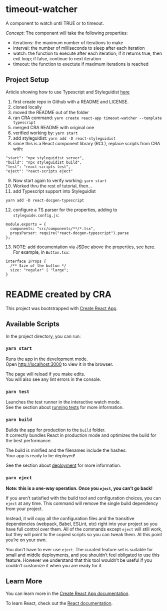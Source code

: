 # timeout-watcher
A component to watch until TRUE or to timeout.

*Concept*: The component will take the following properties:
- iterations: the maximum number of iterations to make
- interval: the number of milliseconds to sleep after each iteration
- watch: the function to execute after each iteration; if it returns true, then exit loop; if false, continue to next iteration
- timeout: the function to exectute if maximum iterations is reached

## Project Setup

Article showing how to use Typescript and Styleguidist [here](https://medium.com/@mukuljainx/setup-a-react-component-library-using-create-react-app-react-styleguidist-and-typescript-b24608cb097e)

1. first create repo in Github with a README and LICENSE.
2. cloned locally
3. moved the README out of the folder
4. ran CRA command: `yarn create react-app timeout-watcher --template typescript`
5. merged CRA README with original one
6. verified working by: `yarn start`
7. add styleguidist: `yarn add -D react-styleguidist`
8. since this is a React component library (RCL), replace scripts from CRA with:
```
"start": "npx styleguidist server",
"build": "npx styleguidist build",
"test": "react-scripts test",
"eject": "react-scripts eject"
```
9. Now start again to verify working: `yarn start`
10. Worked thru the rest of tutorial, then...
11. add Typescript support into Styleguidist
```
yarn add -D react-docgen-typescript
```
12. configure a TS parser for the properties, adding to `styleguide.config.js`:
```
module.exports = {
  components: "src/components/**/*.tsx",
  propsParser: require("react-docgen-typescript").parse
};
```
13. NOTE: add documentation via JSDoc above the properties, see [here](https://en.wikipedia.org/wiki/JSDoc).
For example, in `Button.tsx`:
```
interface IProps {
  /** Size of the button */
  size: "regular" | "large";
}
```










# README created by CRA

This project was bootstrapped with [Create React App](https://github.com/facebook/create-react-app).

## Available Scripts

In the project directory, you can run:

### `yarn start`

Runs the app in the development mode.<br />
Open [http://localhost:3000](http://localhost:3000) to view it in the browser.

The page will reload if you make edits.<br />
You will also see any lint errors in the console.

### `yarn test`

Launches the test runner in the interactive watch mode.<br />
See the section about [running tests](https://facebook.github.io/create-react-app/docs/running-tests) for more information.

### `yarn build`

Builds the app for production to the `build` folder.<br />
It correctly bundles React in production mode and optimizes the build for the best performance.

The build is minified and the filenames include the hashes.<br />
Your app is ready to be deployed!

See the section about [deployment](https://facebook.github.io/create-react-app/docs/deployment) for more information.

### `yarn eject`

**Note: this is a one-way operation. Once you `eject`, you can’t go back!**

If you aren’t satisfied with the build tool and configuration choices, you can `eject` at any time. This command will remove the single build dependency from your project.

Instead, it will copy all the configuration files and the transitive dependencies (webpack, Babel, ESLint, etc) right into your project so you have full control over them. All of the commands except `eject` will still work, but they will point to the copied scripts so you can tweak them. At this point you’re on your own.

You don’t have to ever use `eject`. The curated feature set is suitable for small and middle deployments, and you shouldn’t feel obligated to use this feature. However we understand that this tool wouldn’t be useful if you couldn’t customize it when you are ready for it.

## Learn More

You can learn more in the [Create React App documentation](https://facebook.github.io/create-react-app/docs/getting-started).

To learn React, check out the [React documentation](https://reactjs.org/).
